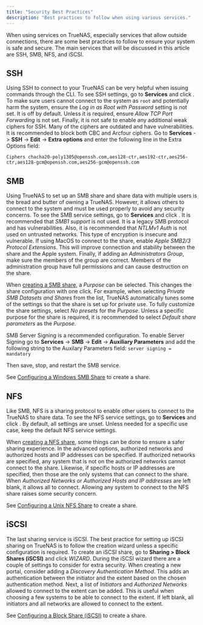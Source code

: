 ```yaml
---
title: "Security Best Practices"
description: "Best practices to follow when using various services."
---
```


When using services on TrueNAS, especially services that allow outside
connections, there are some best practices to follow to ensure your
system is safe and secure. The main services that will be discussed
in this article are SSH, SMB, NFS, and iSCSI.

## SSH

Using SSH to connect to your TrueNAS can be very helpful when issuing
commands through the CLI. To see SSH settings, go to **Services** and
click <i class="fas fa-pen"></i>. To make sure users cannot connect to
the system as `root` and potentially harm the system, ensure the
*Log in as Root with Password* setting is not set. It is off by default.
Unless it is required, ensure *Allow TCP Port Forwarding* is not set.
Finally, it is not safe to enable any additional weak ciphers for SSH.
Many of the ciphers are outdated and have vulnerabilities. It is 
recommended to block both CBC and Arcfour ciphers.
Go to **Services** -> **SSH** -> **Edit** -> **Extra options** and enter 
the following line in the Extra Options field:

`Ciphers chacha20-poly1305@openssh.com,aes128-ctr,aes192-ctr,aes256-ctr,aes128-gcm@openssh.com,aes256-gcm@openssh.com` 


## SMB

Using TrueNAS to set up an SMB share and share data with multiple users
is the bread and butter of owning a TrueNAS. However, it allows others
to connect to the system and must be used properly to avoid any
security concerns. To see the SMB service settings, go to **Services**
and click <i class="fas fa-pen"></i>. It is recommended that *SMB1
support* is not used. It is a legacy SMB protocol and has
vulnerabilities. Also, it is recommended that *NTLMv1 Auth* is not used
on untrusted networks. This type of encryption is insecure and
vulnerable. If using MacOS to connect to the share, enable
*Apple SMB2/3 Protocol Extensions*. This will improve connection and
stability between the share and the Apple system. Finally, if adding
an *Administrators Group*, make sure the members of the group are
correct. Members of the administration group have full permissions and
can cause destruction on the share.

When <a href="/hub/sharing/smb/smb-share/">creating a SMB share</a>, a
*Purpose* can be selected. This changes the share configuration with
one click. For example, when selecting *Private SMB Datasets and Shares*
from the list, TrueNAS automatically tunes some of the settings so that
the share is set up for private use. To fully customize the share
settings, select *No presets* for the *Purpose*. Unless a specific
purpose for the share is required, it is recommended to select
*Default share parameters* as the *Purpose*.

SMB Server Signing is a recommended configuration. To enable Server Signing
go to **Services** -> **SMB** -> **Edit** -> **Auxiliary Parameters** and 
add the following string to the Auxilary Parameters field:
`server signing = mandatory`

Then save, stop, and restart the SMB service.

See <a href="/hub/sharing/smb/smb-share/"> Configuring a Windows SMB
Share</a> to create a share.

## NFS

Like SMB, NFS is a sharing protocol to enable other users to
connect to the TrueNAS to share data. To see the NFS service settings,
go to **Services** and click <i class="fas fa-pen"></i>. By default,
all settings are unset. Unless needed for a specific use case, keep
the default NFS service settings.

When <a href="/hub/sharing/nfs/nfs-share/">creating a NFS share</a>, some things can be done to
ensure a safer sharing experience. In the advanced options, authorized
networks and authorized hosts and IP addresses can be specified. If
authorized networks are specified, any system that is not on the
authorized networks cannot connect to the share. Likewise, if specific
hosts or IP addresses are specified, then those are the only
systems that can connect to the share. When *Authorized Networks* or
*Authorized Hosts and IP addresses* are left blank, it allows all to
connect. Allowing any system to connect to the NFS share raises some
security concern.

See <a href="/hub/sharing/nfs/nfs-share/">Configuring a Unix NFS Share</a> to create a share.

## iSCSI

The last sharing service is iSCSI. The best practice for setting up
iSCSI sharing on TrueNAS is to follow the creation wizard unless a
specific configuration is required. To create an iSCSI share, go to
**Sharing > Block Shares (iSCSI)** and click *WIZARD*. During the iSCSI
wizard there are a couple of settings to consider for extra security.
When creating a new portal, consider adding a *Discovery Authentication
Method*. This adds an authentication between the initiator and the
extent based on the chosen authentication method. Next, a list of
*Initiators* and *Authorized Networks* allowed to connect
to the extent can be added. This is useful when choosing a few
systems to be able to connect to the extent. If left blank, all
initiators and all networks are allowed to connect to the extent.

See <a href="/hub/sharing/iscsi/iscsi-share/">Configuring a Block Share (iSCSI)</a> to create a share.

